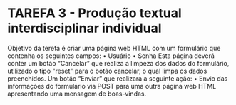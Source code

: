 # TAREFA 3 - Produção textual interdisciplinar individual
Objetivo da terefa é criar uma página web HTML com um formulário que contenha os seguintes campos:
• Usuário 
• Senha
Esta página deverá conter um botão “Cancelar” que realiza a limpeza dos dados do formulário, utilizado o tipo "reset" para o botão cancelar, o qual limpa os dados preenchidos.
Um botão “Enviar” que realizara a seguinte ação:
• Envio das informações do formulário via POST para uma outra página web HTML apresentando uma mensagem de boas-vindas.